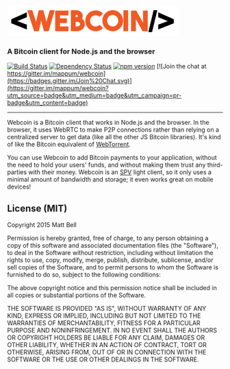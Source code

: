 ![Webcoin](img/logo.png)

### A Bitcoin client for Node.js and the browser

[![Build Status](https://travis-ci.org/mappum/webcoin.svg?branch=master)](https://travis-ci.org/mappum/webcoin)
[![Dependency Status](https://david-dm.org/mappum/webcoin.svg)](https://david-dm.org/mappum/webcoin)
[![npm version](https://img.shields.io/npm/v/webcoin.svg)](https://www.npmjs.com/package/webcoin)
[![Join the chat at https://gitter.im/mappum/webcoin](https://badges.gitter.im/Join%20Chat.svg)](https://gitter.im/mappum/webcoin?utm_source=badge&utm_medium=badge&utm_campaign=pr-badge&utm_content=badge)

----

Webcoin is a Bitcoin client that works in Node.js and the browser. In the browser, it uses WebRTC to make P2P connections rather than relying on a centralized server to get data (like all the other JS Bitcoin libraries). It's kind of like the Bitcoin equivalent of [WebTorrent](https://github.com/feross/webtorrent).

You can use Webcoin to add Bitcoin payments to your application, without the need to hold your users' funds, and without making them trust any third-parties with their money. Webcoin is an [SPV](https://en.bitcoin.it/wiki/Thin_Client_Security#Simplified_Payment_Verification_.28SPV.29_Clients) light client, so it only uses a minimal amount of bandwidth and storage; it even works great on mobile devices!

## License (MIT)

Copyright 2015 Matt Bell

Permission is hereby granted, free of charge, to any person obtaining a copy
of this software and associated documentation files (the "Software"), to deal
in the Software without restriction, including without limitation the rights
to use, copy, modify, merge, publish, distribute, sublicense, and/or sell
copies of the Software, and to permit persons to whom the Software is
furnished to do so, subject to the following conditions:

The above copyright notice and this permission notice shall be included in
all copies or substantial portions of the Software.

THE SOFTWARE IS PROVIDED "AS IS", WITHOUT WARRANTY OF ANY KIND, EXPRESS OR
IMPLIED, INCLUDING BUT NOT LIMITED TO THE WARRANTIES OF MERCHANTABILITY,
FITNESS FOR A PARTICULAR PURPOSE AND NONINFRINGEMENT. IN NO EVENT SHALL THE
AUTHORS OR COPYRIGHT HOLDERS BE LIABLE FOR ANY CLAIM, DAMAGES OR OTHER
LIABILITY, WHETHER IN AN ACTION OF CONTRACT, TORT OR OTHERWISE, ARISING FROM,
OUT OF OR IN CONNECTION WITH THE SOFTWARE OR THE USE OR OTHER DEALINGS IN
THE SOFTWARE.
